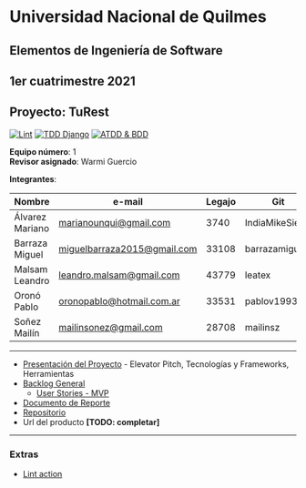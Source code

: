 # Universidad Nacional de Quilmes

## Elementos de Ingeniería de Software

## 1er cuatrimestre 2021

## Proyecto: TuRest

[![Lint](https://github.com/LeaTex/unq-iisoft-2021c1-turest/actions/workflows/Lint.yml/badge.svg)](https://github.com/LeaTex/unq-iisoft-2021c1-turest/actions/workflows/Lint.yml) [![TDD Django](https://github.com/LeaTex/unq-iisoft-2021c1-turest/actions/workflows/tdd-django.yml/badge.svg)](https://github.com/LeaTex/unq-iisoft-2021c1-turest/actions/workflows/tdd-django.yml) [![ATDD & BDD](https://github.com/LeaTex/unq-iisoft-2021c1-turest/actions/workflows/atdd-bdd.yml/badge.svg)](https://github.com/LeaTex/unq-iisoft-2021c1-turest/actions/workflows/atdd-bdd.yml)


**Equipo número**: 1  
**Revisor asignado**: Warmi Guercio

**Integrantes**:

|Nombre|e-mail|Legajo|Git|
|---|---|---|---|
|Álvarez Mariano|marianounqui@gmail.com|3740|IndiaMikeSierra|
|Barraza Miguel|miguelbarraza2015@gmail.com|33108|barrazamigu
|Malsam Leandro|leandro.malsam@gmail.com|43779|leatex|
|Oronó Pablo|oronopablo@hotmail.com.ar|33531|pablov1993|
|Soñez Mailín|mailinsonez@gmail.com|28708|mailinsz|

___

* [Presentación del Proyecto](https://docs.google.com/document/d/1T5-Aj0NlKPnAhlRkls8oUzbgfaIKAxaW5ZMjY3Ea4Ww/edit?usp=sharing) - Elevator Pitch, Tecnologías y Frameworks, Herramientas
* [Backlog General](https://github.com/LeaTex/unq-iisoft-2021c1-turest/projects/1)
  * [User Stories - MVP](https://docs.google.com/document/d/1Bv_wNkz5DFmqTdjPO4siyb5gpioT1l9QwnMHNCnB8Jw/edit?usp=sharing)
* [Documento de Reporte](https://leatex.github.io/unq-iisoft-2021c1-turest/docs/reporte) 
* [Repositorio](https://github.com/LeaTex/unq-iisoft-2021c1-turest) 
* Url del producto **[TODO: completar]**

___

### Extras
* [Lint action](https://github.com/marketplace/actions/lint-action)

